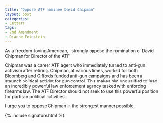 ```yaml
---
title: "Oppose ATF nominee David Chipman"
layout: post
categories:
- Letters
tags:
- 2nd Amendment
- Dianne Feinstein
---
```


As a freedom-loving American, I strongly oppose the nomination of David Chipman for Director of the ATF.

Chipman was a career ATF agent who immediately turned to anti-gun activism after retiring. Chipman, at various times, worked for both Bloomberg and Giffords funded anti-gun campaigns and has been a staunch political activist for gun control. This makes him unqualified to lead an incredibly powerful law enforcement agency tasked with enforcing firearms law. The ATF Director should not seek to use this powerful position for partisan political activities.

I urge you to oppose Chipman in the strongest manner possible.

{% include signature.html %}

